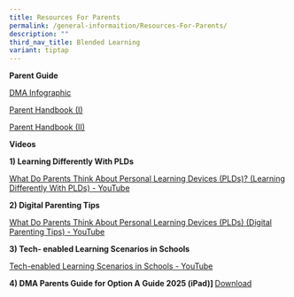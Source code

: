 ```yaml
---
title: Resources For Parents
permalink: /general-informaition/Resources-For-Parents/
description: ""
third_nav_title: Blended Learning
variant: tiptap
---
```

<p><strong>Parent Guide</strong>
</p>
<p><a href="/files/Blended%20Learning/DMA_Infographic_on_the_PLD_Initiative_2024_FINAL_Website.pdf" rel="noopener noreferrer nofollow" target="_blank">DMA Infographic</a>
</p>
<p><a href="/files/Blended%20Learning/IP2___Parent_Handbook__I__2024_FINAL.pdf" rel="noopener noreferrer nofollow" target="_blank">Parent Handbook (I)</a>
</p>
<p><a href="/files/Blended%20Learning/IP3___Parent_Handbook__II__2024_FINAL.pdf" rel="noopener noreferrer nofollow" target="_blank">Parent Handbook (II)</a>
</p>
<p><strong>Videos</strong>
</p>
<p><strong>1) Learning Differently With PLDs</strong>
</p>
<p><a href="https://www.youtube.com/watch?v=6oIAtbruVf4" rel="noopener noreferrer nofollow" target="_blank">What Do Parents Think About Personal Learning Devices (PLDs)? (Learning Differently With PLDs) - YouTube</a>
</p>
<p><strong>2) Digital Parenting Tips</strong>
</p>
<p><a href="https://www.youtube.com/watch?v=qCzeedZXeaM" rel="noopener noreferrer nofollow" target="_blank">What Do Parents Think About Personal Learning Devices (PLDs) (Digital Parenting Tips) - YouTube</a>
</p>
<p><strong>3) Tech- enabled Learning Scenarios in Schools</strong>
</p>
<p><a href="https://www.youtube.com/watch?v=jJw1mdtYfOs" rel="noopener noreferrer nofollow" target="_blank">Tech-enabled Learning Scenarios in Schools - YouTube</a>
</p>
<p><strong>4) DMA Parents Guide for Option A Guide 2025 (iPad)] </strong>
<a href="/files/Blended Learning/iPad_DMA_Parent_Guide_for_Option_A_2025.pdf" rel="noopener nofollow" target="_blank">Download</a>
</p>
<p></p>
<p></p>
<p></p>